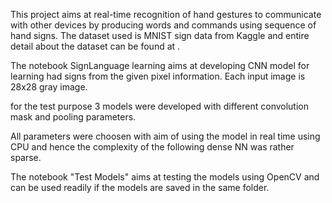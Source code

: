 This project aims at real-time recognition of hand gestures to communicate with other devices by producing words and commands using sequence of hand signs.
The dataset used is MNIST sign data from Kaggle and entire detail about the dataset can be found at .

The notebook SignLanguage learning aims at developing CNN model for learning had signs from the given pixel information. Each input image is 28x28 gray image.

for the test purpose 3 models were developed with different convolution mask and pooling parameters.

All parameters were choosen with aim of using the model in real time using CPU and hence the complexity of the following dense NN was rather sparse.

The notebook "Test Models" aims at testing the models using OpenCV and can be used readily if the models are saved in the same folder.

